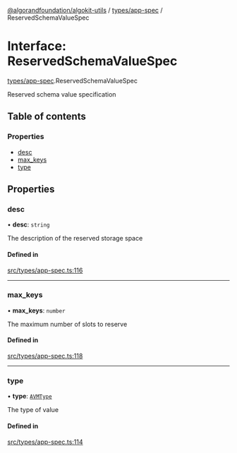 [@algorandfoundation/algokit-utils](../README.md) / [types/app-spec](../modules/types_app_spec.md) / ReservedSchemaValueSpec

# Interface: ReservedSchemaValueSpec

[types/app-spec](../modules/types_app_spec.md).ReservedSchemaValueSpec

Reserved schema value specification

## Table of contents

### Properties

- [desc](types_app_spec.ReservedSchemaValueSpec.md#desc)
- [max\_keys](types_app_spec.ReservedSchemaValueSpec.md#max_keys)
- [type](types_app_spec.ReservedSchemaValueSpec.md#type)

## Properties

### desc

• **desc**: `string`

The description of the reserved storage space

#### Defined in

[src/types/app-spec.ts:116](https://github.com/algorandfoundation/algokit-utils-ts/blob/main/src/types/app-spec.ts#L116)

___

### max\_keys

• **max\_keys**: `number`

The maximum number of slots to reserve

#### Defined in

[src/types/app-spec.ts:118](https://github.com/algorandfoundation/algokit-utils-ts/blob/main/src/types/app-spec.ts#L118)

___

### type

• **type**: [`AVMType`](../enums/types_app_spec.AVMType.md)

The type of value

#### Defined in

[src/types/app-spec.ts:114](https://github.com/algorandfoundation/algokit-utils-ts/blob/main/src/types/app-spec.ts#L114)
